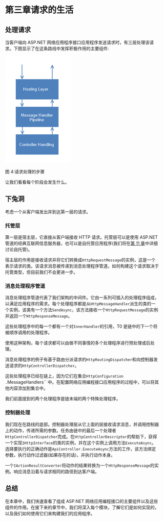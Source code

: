 # 第三章请求的生活

## 处理请求

当客户端向 ASP.NET 网络应用程序接口应用程序发送请求时，有三层处理该请求。下图显示了在这条路线中发挥积极作用的主要组件:

![](img/image004.png)

图 4:请求处理的步骤

让我们看看每个阶段会发生什么。

## 下兔洞

考虑一个从客户端发出并到达第一层的请求。

### 托管层

第一层是宿主层，它直接从客户端接收 HTTP 请求。托管层可以是使用 ASP.NET 管道的经典互联网信息服务器，也可以是自托管应用程序(我们将在[第 11 章](11.html#_Chapter_11_)中详细讨论自托管)。

宿主层的作用是接收请求并将它们转换成`HttpRequestMessage`的实例，这是一个表示请求的类。该请求消息被传递到消息处理程序管道。如何构建这个请求取决于托管类型，但目前我们不会更进一步。

### 消息处理程序管道

消息处理程序管道代表了我们架构的中间件。它由一系列可插入的处理程序组成，以满足应用程序的需求。每个处理程序都是从`HttpMessageHandler`派生的类的一个实例，该类有一个方法`SendAsync`，该方法接收一个`HttpRequestMessage`的实例并返回一个`HttpResponseMessage`。

这些处理程序中的每一个都有一个对`InnerHandler`的引用，T0 是链中的下一个将被顺序调用的处理程序。

使用这种架构，每个请求都可以由做不同事情的多个处理程序进行预处理或后处理。

消息处理程序的例子有基于路由分派请求的`HttpRoutingDispatcher`和向控制器发送请求的`HttpControllerDispatcher`。

这些处理程序已经在链上，因为它们在集合`HttpConfiguration` `.`MessageHandlers`` 中。在配置网络应用编程接口应用程序的过程中，可以将其他内容添加到集合中。

我们前面提到的两个处理程序是链末端的两个特殊处理程序。

### 控制器处理

我们现在在路线的底部。控制器处理层从它上面的层接收请求消息，并调用控制器上的动作，传递所需的参数。任务由链中的最后一个处理者`HttpControllerDispatcher`完成。在`HttpControllerDescriptor`的帮助下，获得一个实现`IHttpInterface`的类的实例，并在这个实例上调用方法`ExecuteAsync`。选择要执行的正确动作是`ApiController.ExecuteAsync`方法的工作，该方法绑定参数，执行动作过滤器(如果存在的话)，并执行动作本身。

一个`IActionResultConverter`将动作的结果转换为一个`HttpResponseMessage`的实例。响应消息沿着与请求相同的路径到达客户端。

## 总结

在本章中，我们快速查看了组成 ASP.NET 网络应用编程接口的主要组件以及这些组件的作用。在接下来的章节中，我们将深入每个模块，了解它们是如何实现的，以及我们如何使用它们来构建我们的应用程序。